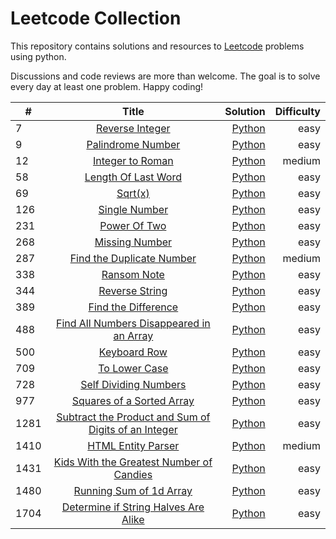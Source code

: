 # Leetcode Collection

This repository contains solutions and resources to [Leetcode](https://www.leetcode.com "Leetcode.com") problems using python. 

Discussions and code reviews are more than welcome. The goal is to solve every day at least one problem. Happy coding!

| #        | Title           | Solution  | Difficulty | 
| ------------- |:-------------:| -----:|-----:|
| 7     | [Reverse Integer](https://leetcode.com/problems/reverse-integer/ "Leetcode.com")  | [Python](https://github.com/fRedelaar/leetcode/blob/main/python/7-reverse-Integer.py)   | easy        |
| 9     | [Palindrome Number](https://leetcode.com/problems/palindrome-number/ "Leetcode.com")  | [Python](https://github.com/fRedelaar/leetcode/blob/main/python/9-PalindromeNumber.py)   | easy        |
| 12     | [Integer to Roman](https://leetcode.com/problems/integer-to-roman/ "Leetcode.com")  | [Python](https://github.com/fRedelaar/leetcode/blob/main/python/12-integer-to-roman.py)   | medium        |
| 58     | [Length Of Last Word](https://leetcode.com/problems/length-of-last-word/submissions/ "Leetcode.com")  | [Python](https://github.com/fRedelaar/leetcode/blob/main/python/58-length-of-last-word.py)   | easy        |
| 69     | [Sqrt(x)](https://leetcode.com/problems/sqrtx/ "Leetcode.com")  | [Python](https://github.com/fRedelaar/leetcode/blob/main/python/69-sqrt(x).py)  | easy        |
| 126     | [Single Number](https://leetcode.com/problems/single-number/submissions/ "Leetcode.com")  | [Python](https://github.com/fRedelaar/leetcode/blob/main/python/126-single-number.py)  | easy        |
|  231    | [Power Of Two](https://leetcode.com/problems/power-of-two/ "Leetcode.com")  | [Python](https://github.com/fRedelaar/leetcode/blob/main/python/231-power-of-two.py)  | easy        |
|  268    | [Missing Number](https://leetcode.com/problems/missing-number/ "Leetcode.com")  | [Python](https://github.com/fRedelaar/leetcode/blob/main/python/268-missing-number.py)  | easy        |
|  287    | [Find the Duplicate Number](https://leetcode.com/problems/find-the-duplicate-number/ "Leetcode.com")  | [Python](https://github.com/fRedelaar/leetcode/blob/main/python/287-Find-the-Duplicate-Number.py)  | medium        |
| 338    | [Ransom Note](https://leetcode.com/problem/ransom-note/ "Leetcode.com")  | [Python](https://github.com/fRedelaar/leetcode/blob/main/python/338-ransomnote.py)  | easy        |
|  344    | [Reverse String](https://leetcode.com/problems/reverse-string/ "Leetcode.com")  | [Python](https://github.com/fRedelaar/leetcode/blob/main/python/344-reverseString.py)  | easy        |
|  389    | [Find the Difference](https://leetcode.com/problems/find-the-difference/ "Leetcode.com")  | [Python](https://github.com/fRedelaar/leetcode/blob/main/python/389-Find-the-Difference.py)  | easy        |
|  488    | [Find All Numbers Disappeared in an Array](https://leetcode.com/problems/find-all-numbers-disappeared-in-an-array/ "Leetcode.com")  | [Python](https://github.com/fRedelaar/leetcode/blob/main/python/488-Find-All-Numbers-Disappeared-in-an-Array.py)  | easy        |
|  500    | [Keyboard Row](https://leetcode.com/problems/keyboard-row/ "Leetcode.com")  | [Python](https://github.com/fRedelaar/leetcode/blob/main/python/500-keyboard-row.py)  | easy        |
|  709    | [To Lower Case](https://leetcode.com/problems/to-lower-case/ "Leetcode.com")  | [Python](https://github.com/fRedelaar/leetcode/blob/main/python/709-to-Lower-Case.py)  | easy        |
|  728    | [Self Dividing Numbers](https://leetcode.com/problems/self-dividing-numbers/submissions/ "Leetcode.com")  | [Python](https://github.com/fRedelaar/leetcode/blob/main/python/728-self-dividing-numbers.py)  | easy        |
|  977    | [Squares of a Sorted Array](https://leetcode.com/problems/squares-of-a-sorted-array/ "Leetcode.com")  | [Python](https://github.com/fRedelaar/leetcode/blob/main/python/977-Squares-of-a-Sorted-Array.py)  | easy        |
|  1281    | [Subtract the Product and Sum of Digits of an Integer](https://leetcode.com/problems/subtract-the-product-and-sum-of-digits-of-an-integer/ "Leetcode.com")  | [Python](https://github.com/fRedelaar/leetcode/blob/main/python/1281-Subtract-the-Product-and-Sum-of-Digits-of-an-Integer.py)  | easy        |
|  1410    | [HTML Entity Parser](https://leetcode.com/problems/html-entity-parser/ "Leetcode.com")  | [Python](https://github.com/fRedelaar/leetcode/blob/main/python/1410-HTML-Entity-Parser.py)  | medium        |
|  1431    | [Kids With the Greatest Number of Candies](https://leetcode.com/problems/kids-with-the-greatest-number-of-candies/ "Leetcode.com")  | [Python](https://github.com/fRedelaar/leetcode/blob/main/python/1431-KidsWithCandies.py)  | easy        |
|  1480    | [Running Sum of 1d Array](https://leetcode.com/problems/running-sum-of-1d-array/ "Leetcode.com")  | [Python](https://github.com/fRedelaar/leetcode/blob/main/python/1480-running-sum-of-1D-array.py)  | easy        |
|  1704    | [Determine if String Halves Are Alike](https://leetcode.com/problems/determine-if-string-halves-are-alike/ "Leetcode.com")  | [Python](https://github.com/fRedelaar/leetcode/blob/main/python/1704-Determine-if-String-Halves-Are-Alike.py)  | easy        |

